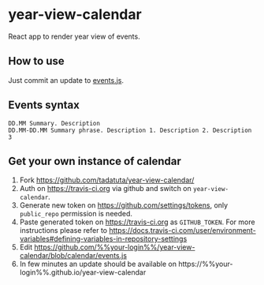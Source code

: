 # year-view-calendar

React app to render year view of events.

## How to use

Just commit an update to [events.js](events.js).

## Events syntax

```
DD.MM Summary. Description
DD.MM-DD.MM Summary phrase. Description 1. Description 2. Description 3
```

## Get your own instance of calendar

1. Fork https://github.com/tadatuta/year-view-calendar/
2. Auth on https://travis-ci.org via github and switch on `year-view-calendar`.
3. Generate new token on https://github.com/settings/tokens, only `public_repo` permission is needed.
4. Paste generated token on https://travis-ci.org as `GITHUB_TOKEN`. For more instructions please refer to https://docs.travis-ci.com/user/environment-variables#defining-variables-in-repository-settings
5. Edit https://github.com/%%your-login%%/year-view-calendar/blob/calendar/events.js
6. In few minutes an update should be available on https://%%your-login%%.github.io/year-view-calendar

